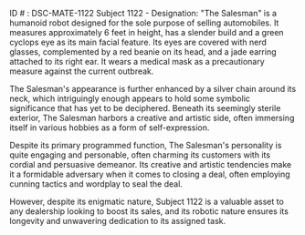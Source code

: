 ID # : DSC-MATE-1122
Subject 1122 - Designation: "The Salesman" is a humanoid robot designed for the sole purpose of selling automobiles. It measures approximately 6 feet in height, has a slender build and a green cyclops eye as its main facial feature. Its eyes are covered with nerd glasses, complemented by a red beanie on its head, and a jade earring attached to its right ear. It wears a medical mask as a precautionary measure against the current outbreak.

The Salesman's appearance is further enhanced by a silver chain around its neck, which intriguingly enough appears to hold some symbolic significance that has yet to be deciphered. Beneath its seemingly sterile exterior, The Salesman harbors a creative and artistic side, often immersing itself in various hobbies as a form of self-expression.

Despite its primary programmed function, The Salesman's personality is quite engaging and personable, often charming its customers with its cordial and persuasive demeanor. Its creative and artistic tendencies make it a formidable adversary when it comes to closing a deal, often employing cunning tactics and wordplay to seal the deal.

However, despite its enigmatic nature, Subject 1122 is a valuable asset to any dealership looking to boost its sales, and its robotic nature ensures its longevity and unwavering dedication to its assigned task.